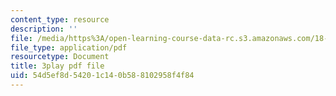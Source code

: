 ```yaml
---
content_type: resource
description: ''
file: /media/https%3A/open-learning-course-data-rc.s3.amazonaws.com/18-01sc-single-variable-calculus-fall-2010/54d5ef8d54201c140b588102958f4f84_1RLctDS2hUQ.pdf
file_type: application/pdf
resourcetype: Document
title: 3play pdf file
uid: 54d5ef8d-5420-1c14-0b58-8102958f4f84
---
```

